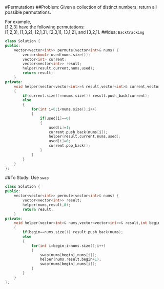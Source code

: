 #Permutations
##Problem:
Given a collection of distinct numbers, return all possible permutations.

For example,  
[1,2,3] have the following permutations:  
[1,2,3], [1,3,2], [2,1,3], [2,3,1], [3,1,2], and [3,2,1].
##Idea:
`Backtracking`
```cpp
class Solution {
public:
    vector<vector<int>> permute(vector<int>& nums) {
        vector<bool> used(nums.size());
        vector<int> current;
        vector<vector<int>> result;
        helper(result,current,nums,used);
        return result;
    }
private:
    void helper(vector<vector<int>>& result,vector<int>& current,vector<int>& nums,vector<bool>& used)
    {
        if(current.size()==nums.size()) result.push_back(current);
        else 
        {
            for(int i=0;i<nums.size();i++)
            {
                if(used[i]==0)
                {
                    used[i]=1;
                    current.push_back(nums[i]);
                    helper(result,current,nums,used);
                    used[i]=0;
                    current.pop_back();
                }
            }
        }
    }
};
```
##To Study:
Use `swap`
```cpp
class Solution {
public:
    vector<vector<int>> permute(vector<int>& nums) {
        vector<vector<int>> result;
        helper(nums,result,0);
        return result;
    }
private:
    void helper(vector<int>& nums,vector<vector<int>>& result,int begin)
    {
        if(begin==nums.size()) result.push_back(nums);
        else
        {
            for(int i=begin;i<nums.size();i++)
            {
                swap(nums[begin],nums[i]);
                helper(nums,result,begin+1);
                swap(nums[begin],nums[i]);
            }
        }
    }
};
```
